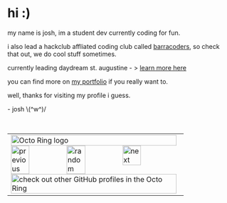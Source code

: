 <h1>hi :)</h1>
<p>my name is josh, im a student dev currently coding for fun.</p>
<p>i also lead a hackclub affliated coding club called <a href="https://barracoders.com/">barracoders</a>, so check that out, we do cool stuff sometimes.</p>
<p> currently leading daydream st. augustine - > <a href="https://daydream.hackclub.com">learn more here</a></p>
<p>you can find more on <a href="https://i-suck-at-most-stuff.github.io">my portfolio</a> if you really want to.</p>
<p>well, thanks for visiting my profile i guess.</p>
<p>- josh \(^w^)/</p>
<br>
<table align="center"><tbody><tr><td><a href="https://octo-ring.com/"><img src="https://octo-ring.com/static/img/widget/top.png" width="99%" alt="Octo Ring logo" align="top"></a><br><a href="https://octo-ring.com/p/i-suck-at-most-stuff/prev"><img src="https://octo-ring.com/static/img/widget/prev.png" width="33%" alt="previous" align="top" title="previous profile"></a><a href="https://octo-ring.com/p/i-suck-at-most-stuff/random"><img src="https://octo-ring.com/static/img/widget/random.png" width="33%" alt="random" align="top" title="random profile"></a><a href="https://octo-ring.com/p/i-suck-at-most-stuff/next"><img src="https://octo-ring.com/static/img/widget/next.png" width="33%" alt="next" align="top" title="next profile"></a><br><a href="https://octo-ring.com/"><img src="https://octo-ring.com/static/img/widget/bottom.png" width="99%" alt="check out other GitHub profiles in the Octo Ring" align="top"></a></td></tr></tbody></table>
